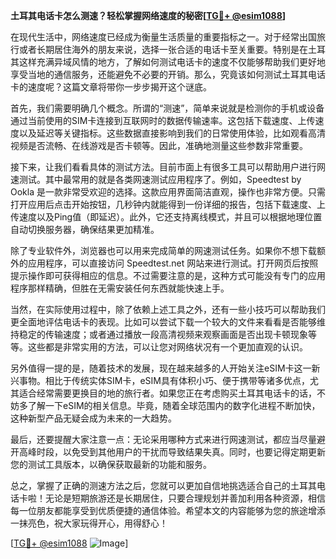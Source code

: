 **土耳其电话卡怎么测速？轻松掌握网络速度的秘密[[TG💪+ @esim1088](https://t.me/s/esim1088)]**

在现代生活中，网络速度已经成为衡量生活质量的重要指标之一。对于经常出国旅行或者长期居住海外的朋友来说，选择一张合适的电话卡至关重要。特别是在土耳其这样充满异域风情的地方，了解如何测试电话卡的速度不仅能够帮助我们更好地享受当地的通信服务，还能避免不必要的开销。那么，究竟该如何测试土耳其电话卡的速度呢？这篇文章将带你一步步揭开这个谜底。

首先，我们需要明确几个概念。所谓的“测速”，简单来说就是检测你的手机或设备通过当前使用的SIM卡连接到互联网时的数据传输速率。这包括下载速度、上传速度以及延迟等关键指标。这些数据直接影响到我们的日常使用体验，比如观看高清视频是否流畅、在线游戏是否卡顿等。因此，准确地测量这些参数非常重要。

接下来，让我们看看具体的测试方法。目前市面上有很多工具可以帮助用户进行网速测试。其中最常用的就是各类网速测试应用程序了。例如，Speedtest by Ookla 是一款非常受欢迎的选择。这款应用界面简洁直观，操作也非常方便。只需打开应用后点击开始按钮，几秒钟内就能得到一份详细的报告，包括下载速度、上传速度以及Ping值（即延迟）。此外，它还支持离线模式，并且可以根据地理位置自动切换服务器，确保结果更加精准。

除了专业软件外，浏览器也可以用来完成简单的网速测试任务。如果你不想下载额外的应用程序，可以直接访问 Speedtest.net 网站来进行测试。打开网页后按照提示操作即可获得相应的信息。不过需要注意的是，这种方式可能没有专门的应用程序那样精确，但胜在无需安装任何东西就能快速上手。

当然，在实际使用过程中，除了依赖上述工具之外，还有一些小技巧可以帮助我们更全面地评估电话卡的表现。比如可以尝试下载一个较大的文件来看看是否能够维持稳定的传输速度；或者通过播放一段高清视频来观察画面是否出现卡顿现象等等。这些都是非常实用的方法，可以让您对网络状况有一个更加直观的认识。

另外值得一提的是，随着技术的发展，现在越来越多的人开始关注eSIM卡这一新兴事物。相比于传统实体SIM卡，eSIM具有体积小巧、便于携带等诸多优点，尤其适合经常需要更换目的地的旅行者。如果您正在考虑购买土耳其电话卡的话，不妨多了解一下eSIM的相关信息。毕竟，随着全球范围内的数字化进程不断加快，这种新型产品无疑会成为未来的一大趋势。

最后，还要提醒大家注意一点：无论采用哪种方式来进行网速测试，都应当尽量避开高峰时段，以免受到其他用户的干扰而导致结果失真。同时，也要记得定期更新您的测试工具版本，以确保获取最新的功能和服务。

总之，掌握了正确的测速方法之后，您就可以更加自信地挑选适合自己的土耳其电话卡啦！无论是短期旅游还是长期居住，只要合理规划并善加利用各种资源，相信每一位朋友都能享受到优质便捷的通信体验。希望本文的内容能够为您的旅途增添一抹亮色，祝大家玩得开心，用得舒心！

[[TG💪+ @esim1088](https://t.me/s/esim1088) ![Image](https://i.postimg.cc/4NQfJmqS/Snipaste-2025-05-13-00-14-12.png)]
